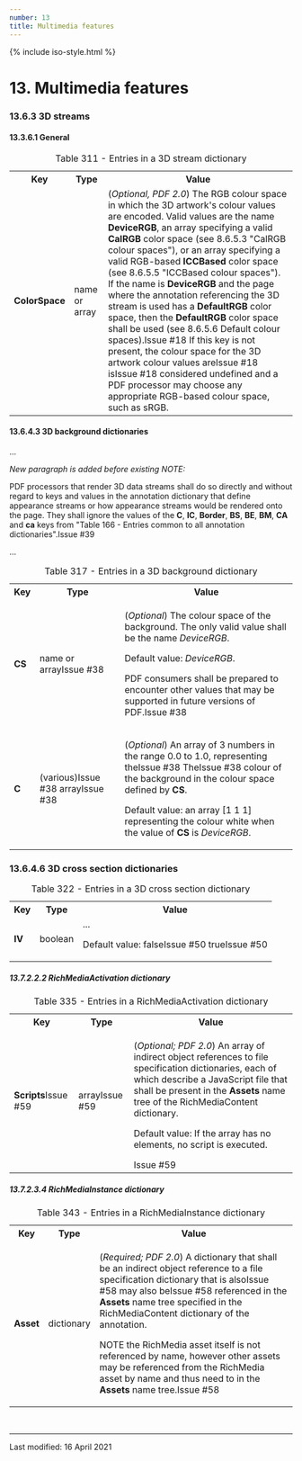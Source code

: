 ```yaml
---
number: 13
title: Multimedia features
---
```



<html lang="en">
<head>
<meta charset="UTF-8">
<title>ISO 32000-2:2020 Clause 13: Multimedia</title>
{% include iso-style.html %}
</head>
<body>


<div class="iso32000">


<h1>13. Multimedia features</h1>


<h3>13.6.3 3D streams</h3>

<h4>13.3.6.1 General</h4>


<table>
  <caption>Table 311 - Entries in a 3D stream dictionary</caption>
  <tr>
    <th>Key</th>
    <th>Type</th>
    <th>Value</th>
  </tr>
  <tr>
    <td><b>ColorSpace</b></td>
    <td>name or array</td>
    <td>
    (<i>Optional, PDF 2.0</i>) The RGB colour space in which the 3D artwork's colour values are encoded. Valid values are the name
    <b>DeviceRGB</b>, an array specifying a valid <b>CalRGB</b> color space (see 8.6.5.3 "CalRGB colour spaces"), or an array specifying
    a valid RGB-based <b>ICCBased</b> color space (see 8.6.5.5 "ICCBased colour spaces").
    <span class="new-text">If the name is <b>DeviceRGB</b> and the page where the annotation referencing the 3D stream is used has a <b>DefaultRGB</b> color space,
    then the <b>DefaultRGB</b> color space shall be used (see 8.6.5.6 Default colour spaces).<span class="new-tooltiptext">Issue #18</span></span>
    If this key is not present, the colour space for the 3D artwork colour values  <span class="deleted-text">are<span class="deleted-tooltiptext">Issue #18</span></span>
    <span class="new-text">is<span class="new-tooltiptext">Issue #18</span></span> considered undefined and a PDF processor may choose any appropriate
    RGB-based colour space, such as sRGB.
    </td>
  </tr>
</table>


<h4>13.6.4.3 3D background dictionaries</h4>

...<br/>

<p><i>New paragraph is added before existing NOTE:</i></p>

<span class="new-text">PDF processors that render 3D data streams shall do so directly and without regard to keys and values in the annotation dictionary that
define appearance streams or how appearance streams would be rendered onto the page. They shall ignore the values of the <b>C</b>, <b>IC</b>, <b>Border</b>, <b>BS</b>,
<b>BE</b>, <b>BM</b>, <b>CA</b> and <b>ca</b> keys from "Table 166 - Entries common to all annotation dictionaries".<span class="new-tooltiptext">Issue #39</span></span>

...<br/>


<table>
  <caption>Table 317 - Entries in a 3D background dictionary</caption>
  <tr>
    <th>Key</th>
    <th>Type</th>
    <th>Value</th>
  </tr>
  <tr>
    <td><b>CS</b></td>
    <td>name <span class="deleted-text">or array<span class="deleted-tooltiptext">Issue #38</span></span></td>
    <td>
    <p>(<i>Optional</i>) The colour space of the background. The only valid value shall be the name <i>DeviceRGB</i>.</p>
    <p>Default value: <i>DeviceRGB</i>.</p>
    <p><span class="deleted-text">PDF consumers shall be prepared to encounter other values that may be supported in future versions of PDF.<span class="deleted-tooltiptext">Issue #38</span></span></p>
    </td>
  </tr>
  <tr>
    <td><b>C</b></td>
    <td><span class="deleted-text">(various)<span class="deleted-tooltiptext">Issue #38</span></span>
        <span class="new-text">array<span class="new-tooltiptext">Issue #38</span></span>
    </td>
    <td>
    <p>(<i>Optional</i>)
    <span class="new-text">An array of 3 numbers in the range 0.0 to 1.0, representing the<span class="new-tooltiptext">Issue #38</span></span>
    <span class="deleted-text">The<span class="deleted-tooltiptext">Issue #38</span></span>
    colour of the background in the colour space defined by <b>CS</b>.</p>
    <p>Default value: an array [1 1 1] representing the colour white when the value of <b>CS</b> is <i>DeviceRGB</i>.</p>
    </td>
  </tr>
</table>


<h3>13.6.4.6 3D cross section dictionaries</h3>


<table>
  <caption>Table 322 - Entries in a 3D cross section dictionary</caption>
  <tr>
    <th>Key</th>
    <th>Type</th>
    <th>Value</th>
  </tr>
  <tr>
    <td><b>IV</b></td>
    <td>boolean</td>
    <td>
    ...<br/>
    <p>Default value: <span class="deleted-text">false<span class="deleted-tooltiptext">Issue #50</span></span> <span class="new-text">true<span class="new-tooltiptext">Issue #50</span></span></p>
    </td>
  </tr>
</table>


<h5>13.7.2.2.2 RichMediaActivation dictionary</h5>


<table>
  <caption>Table 335 - Entries in a RichMediaActivation dictionary</caption>
  <tr>
    <th>Key</th>
    <th>Type</th>
    <th>Value</th>
  </tr>
  <tr>
    <td><span class="new-text"><b>Scripts</b><span class="new-tooltiptext">Issue #59</span></span></td>
    <td><span class="new-text">array<span class="new-tooltiptext">Issue #59</span></span></td>
    <td>
    <div class="new-text">
    <p>
    (<i>Optional; PDF 2.0</i>) An array of indirect object references to file specification dictionaries, each of which describe a JavaScript file that shall be present in
    the <b>Assets</b> name tree of the RichMediaContent dictionary.</p>
    <p>
    Default value: If the array has no elements, no script is executed.
    </p>
    <span class="new-tooltiptext">Issue #59</span></div>
    </td>
  </tr>
</table>


<h5>13.7.2.3.4 RichMediaInstance dictionary</h5>


<table>
  <caption>Table 343 - Entries in a RichMediaInstance dictionary</caption>
  <tr>
    <th>Key</th>
    <th>Type</th>
    <th>Value</th>
  </tr>
  <tr>
    <td><b>Asset</b></td>
    <td>dictionary</td>
    <td>
    <p>(<i>Required; PDF 2.0</i>) A dictionary that shall be an indirect object reference to a file specification dictionary that
    <span class="deleted-text">is also<span class="deleted-tooltiptext">Issue #58</span></span>
    <span class="new-text">may also be<span class="new-tooltiptext">Issue #58</span></span>
    referenced in the <b>Assets</b> name tree specified in the RichMediaContent dictionary of the annotation.
    </p>
    <p>
    <span class="new-text">NOTE the RichMedia asset itself is not referenced by name, however other assets may be referenced from the
    RichMedia asset by name and thus need to in the <b>Assets</b> name tree.<span class="new-tooltiptext">Issue #58</span></span>
    </p>
    </td>
  </tr>
</table>


</div>


<br/><hr>
<p class="footnote">Last modified: 16 April 2021</p>

</body>
</html>
